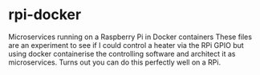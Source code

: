 # rpi-docker
Microservices running on a Raspberry Pi in Docker containers
These files are an experiment to see if I could control a heater via the RPi GPIO but using docker containerise the controlling software and architect it as microservices.  Turns out you can do this perfectly well on a RPi.
